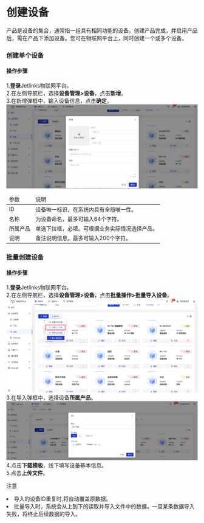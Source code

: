 
# 创建设备

<div class='divider'></div>
产品是设备的集合，通常指一组具有相同功能的设备。创建产品完成，并启用产品后，需在产品下添加设备。您可在物联网平台上，同时创建一个或多个设备。

### 创建单个设备

#### 操作步骤
1.**登录**Jetlinks物联网平台。</br>
2.在左侧导航栏，选择**设备管理>设备**，点击**新增**。</br>
3.在新增弹框中，输入设备信息，点击**确定**。</br>
![](./img/06.png)

<table class='table'>
        <thead>
            <tr>
              <td>参数</td>
              <td>说明</td>
            </tr>
        </thead>
        <tbody>
          <tr>
            <td>ID</td>
            <td>设备唯一标识，在系统内具有全局唯一性。</td>
          </tr>
          <tr>
            <td>名称</td>
            <td>为设备命名，最多可输入64个字符。</td>
          </tr>
          <tr>
            <td>所属产品</td>
            <td>单选下拉框，必填。可根据业务实际情况选择产品。</td>
          </tr>
          <tr>
            <td>说明</td>
            <td>备注说明信息，最多可输入200个字符。</td>
          </tr>
       </tbody>
</table>

### 批量创建设备

#### 操作步骤
1.**登录**Jetlinks物联网平台。</br>
2.在左侧导航栏，选择**设备管理>设备**，点击**批量操作>批量导入设备**。</br>
![](./img/08.png)
3.在导入弹框中，选择设备**所属产品**。</br>
![](./img/07.png)
4.点击**下载模板**，线下填写设备基本信息。</br>
5.点击**上传文件**。</br>


<div class='explanation warning'>
  <p class='explanation-title-warp'>
    <span class='iconfont icon-jinggao explanation-icon'></span>
    <span class='explanation-title font-weight'>注意</span>
  </p>
  <li>导入的设备ID重复时,将自动覆盖原数据。</li>
  <li>批量导入时，系统会从上到下的读取并导入文件中的数据，一旦某条数据导入失败，将终止后续数据的导入。</li>
</div>
